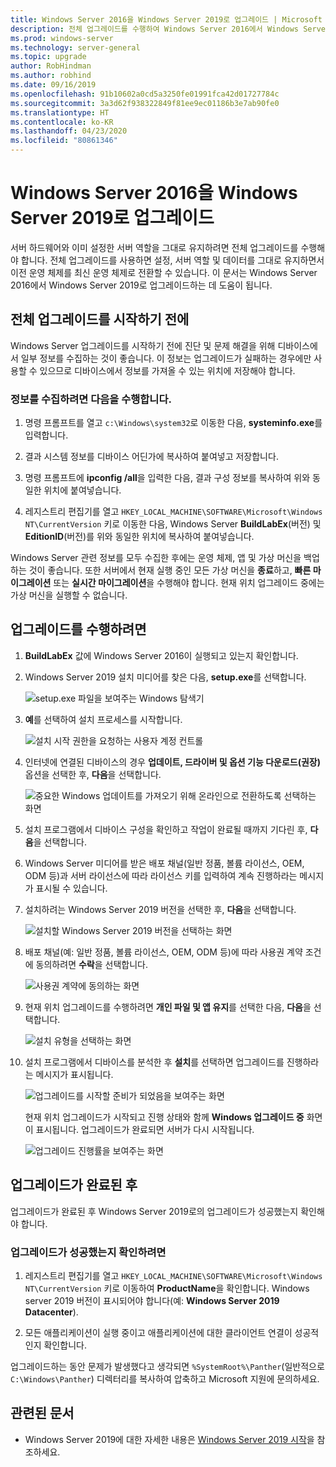 ```yaml
---
title: Windows Server 2016을 Windows Server 2019로 업그레이드 | Microsoft Docs
description: 전체 업그레이드를 수행하여 Windows Server 2016에서 Windows Server 2019로 업그레이드하는 방법에 대해 알아봅니다.
ms.prod: windows-server
ms.technology: server-general
ms.topic: upgrade
author: RobHindman
ms.author: robhind
ms.date: 09/16/2019
ms.openlocfilehash: 91b10602a0cd5a3250fe01991fca42d01727784c
ms.sourcegitcommit: 3a3d62f938322849f81ee9ec01186b3e7ab90fe0
ms.translationtype: HT
ms.contentlocale: ko-KR
ms.lasthandoff: 04/23/2020
ms.locfileid: "80861346"
---
```

# <a name="upgrade-windows-server-2016-to-windows-server-2019"></a>Windows Server 2016을 Windows Server 2019로 업그레이드

서버 하드웨어와 이미 설정한 서버 역할을 그대로 유지하려면 전체 업그레이드를 수행해야 합니다. 전체 업그레이드를 사용하면 설정, 서버 역할 및 데이터를 그대로 유지하면서 이전 운영 체제를 최신 운영 체제로 전환할 수 있습니다. 이 문서는 Windows Server 2016에서 Windows Server 2019로 업그레이드하는 데 도움이 됩니다.

## <a name="before-you-begin-your-in-place-upgrade"></a>전체 업그레이드를 시작하기 전에

Windows Server 업그레이드를 시작하기 전에 진단 및 문제 해결을 위해 디바이스에서 일부 정보를 수집하는 것이 좋습니다. 이 정보는 업그레이드가 실패하는 경우에만 사용할 수 있으므로 디바이스에서 정보를 가져올 수 있는 위치에 저장해야 합니다.

### <a name="to-collect-your-info"></a>정보를 수집하려면 다음을 수행합니다.

1. 명령 프롬프트를 열고 `c:\Windows\system32`로 이동한 다음, **systeminfo.exe**를 입력합니다.

2. 결과 시스템 정보를 디바이스 어딘가에 복사하여 붙여넣고 저장합니다.

3. 명령 프롬프트에 **ipconfig /all**을 입력한 다음, 결과 구성 정보를 복사하여 위와 동일한 위치에 붙여넣습니다.

4. 레지스트리 편집기를 열고 `HKEY_LOCAL_MACHINE\SOFTWARE\Microsoft\Windows NT\CurrentVersion` 키로 이동한 다음, Windows Server **BuildLabEx**(버전) 및 **EditionID**(버전)를 위와 동일한 위치에 복사하여 붙여넣습니다.

Windows Server 관련 정보를 모두 수집한 후에는 운영 체제, 앱 및 가상 머신을 백업하는 것이 좋습니다. 또한 서버에서 현재 실행 중인 모든 가상 머신을 **종료**하고, **빠른 마이그레이션** 또는 **실시간 마이그레이션**을 수행해야 합니다. 현재 위치 업그레이드 중에는 가상 머신을 실행할 수 없습니다.

## <a name="to-perform-the-upgrade"></a>업그레이드를 수행하려면

1. **BuildLabEx** 값에 Windows Server 2016이 실행되고 있는지 확인합니다.

2. Windows Server 2019 설치 미디어를 찾은 다음, **setup.exe**를 선택합니다.

    ![setup.exe 파일을 보여주는 Windows 탐색기](media/upgrade-2016-2019/setup-2019.png)

3. **예**를 선택하여 설치 프로세스를 시작합니다.

    ![설치 시작 권한을 요청하는 사용자 계정 컨트롤](media/upgrade-2016-2019/start-setup-uac-box.png)

4. 인터넷에 연결된 디바이스의 경우 **업데이트, 드라이버 및 옵션 기능 다운로드(권장)** 옵션을 선택한 후, **다음**을 선택합니다.

    ![중요한 Windows 업데이트를 가져오기 위해 온라인으로 전환하도록 선택하는 화면](media/upgrade-2016-2019/online-updates-win-setup.png)

5. 설치 프로그램에서 디바이스 구성을 확인하고 작업이 완료될 때까지 기다린 후, **다음**을 선택합니다.

6. Windows Server 미디어를 받은 배포 채널(일반 정품, 볼륨 라이선스, OEM, ODM 등)과 서버 라이선스에 따라 라이선스 키를 입력하여 계속 진행하라는 메시지가 표시될 수 있습니다.

7. 설치하려는 Windows Server 2019 버전을 선택한 후, **다음**을 선택합니다.

    ![설치할 Windows Server 2019 버전을 선택하는 화면](media/upgrade-2016-2019/select-os-edition.png)

8. 배포 채널(예: 일반 정품, 볼륨 라이선스, OEM, ODM 등)에 따라 사용권 계약 조건에 동의하려면 **수락**을 선택합니다.

    ![사용권 계약에 동의하는 화면](media/upgrade-2016-2019/license-terms.png)

9. 현재 위치 업그레이드를 수행하려면 **개인 파일 및 앱 유지**를 선택한 다음, **다음**을 선택합니다.

    ![설치 유형을 선택하는 화면](media/upgrade-2016-2019/choose-install-upgrade.png)

10. 설치 프로그램에서 디바이스를 분석한 후 **설치**를 선택하면 업그레이드를 진행하라는 메시지가 표시됩니다.

    ![업그레이드를 시작할 준비가 되었음을 보여주는 화면](media/upgrade-2016-2019/ready-to-install.png)

    현재 위치 업그레이드가 시작되고 진행 상태와 함께 **Windows 업그레이드 중** 화면이 표시됩니다. 업그레이드가 완료되면 서버가 다시 시작됩니다.

    ![업그레이드 진행률을 보여주는 화면](media/upgrade-2016-2019/upgrading-windows-with-progress.png)

## <a name="after-your-upgrade-is-done"></a>업그레이드가 완료된 후

업그레이드가 완료된 후 Windows Server 2019로의 업그레이드가 성공했는지 확인해야 합니다.

### <a name="to-make-sure-your-upgrade-was-successful"></a>업그레이드가 성공했는지 확인하려면

1. 레지스트리 편집기를 열고 `HKEY_LOCAL_MACHINE\SOFTWARE\Microsoft\Windows NT\CurrentVersion` 키로 이동하여 **ProductName**을 확인합니다. Windows server 2019 버전이 표시되어야 합니다(예: **Windows Server 2019 Datacenter**).

2. 모든 애플리케이션이 실행 중이고 애플리케이션에 대한 클라이언트 연결이 성공적인지 확인합니다.

업그레이드하는 동안 문제가 발생했다고 생각되면 `%SystemRoot%\Panther`(일반적으로 `C:\Windows\Panther`) 디렉터리를 복사하여 압축하고 Microsoft 지원에 문의하세요.

## <a name="related-articles"></a>관련된 문서

- Windows Server 2019에 대한 자세한 내용은 [Windows Server 2019 시작](https://docs.microsoft.com/windows-server/get-started-19/get-started-19)을 참조하세요.
